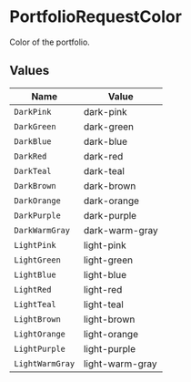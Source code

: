 # PortfolioRequestColor

Color of the portfolio.


## Values

| Name            | Value           |
| --------------- | --------------- |
| `DarkPink`      | dark-pink       |
| `DarkGreen`     | dark-green      |
| `DarkBlue`      | dark-blue       |
| `DarkRed`       | dark-red        |
| `DarkTeal`      | dark-teal       |
| `DarkBrown`     | dark-brown      |
| `DarkOrange`    | dark-orange     |
| `DarkPurple`    | dark-purple     |
| `DarkWarmGray`  | dark-warm-gray  |
| `LightPink`     | light-pink      |
| `LightGreen`    | light-green     |
| `LightBlue`     | light-blue      |
| `LightRed`      | light-red       |
| `LightTeal`     | light-teal      |
| `LightBrown`    | light-brown     |
| `LightOrange`   | light-orange    |
| `LightPurple`   | light-purple    |
| `LightWarmGray` | light-warm-gray |